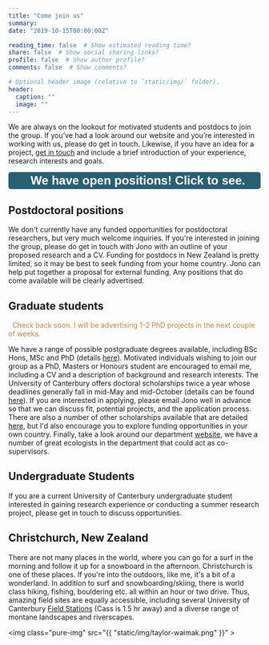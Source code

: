 ```yaml
---
title: "Come join us"
summary: 
date: "2019-10-15T00:00:00Z"

reading_time: false  # Show estimated reading time?
share: false  # Show social sharing links?
profile: false  # Show author profile?
comments: false  # Show comments?

# Optional header image (relative to `static/img/` folder).
header:
  caption: ""
  image: ""
---
```


We are always on the lookout for motivated students and postdocs to join the group. If you’ve had a look around our website and you’re interested in working with us, please do get in touch. Likewise, if you have an idea for a project, [get in touch](mailto:jonathan.tonkin@canterbury.ac.nz) and include a brief introduction of your experience, research interests and goals. 

<div style="text-align: center">
<a href="/open">
<button style="background-color:#285F75; border-radius:5px; width: 100%; border: 2px solid #285F75; ">
<font color="white">
<font size=5>
<i class="fas fa-exclamation-circle"></i> &nbsp; <b>We have open positions! Click to see.</b> 
</font>
</font>
</button>
</a>
</div>


## Postdoctoral positions
We don't currently have any funded opportunities for postdoctoral researchers, but very much welcome inquiries. If you're interested in joining the group, please do get in touch with Jono with an outline of your proposed research and a CV. Funding for postdocs in New Zealand is pretty limited, so it may be best to seek funding from your home country. Jono can help put together a proposal for external funding. Any positions that do come available will be clearly advertised.  

## Graduate students

<font color="#C28542">
<i class="fas fa-exclamation-circle"></i> &nbsp; Check back soon. I will be advertising 1-2 PhD projects in the next couple of weeks.  
</font>

We have a range of possible postgraduate degrees available, including BSc Hons, MSc and PhD (details [here](https://www.canterbury.ac.nz/science/schools-and-departments/biological-sciences/postgraduate-study/)). Motivated individuals wishing to join our group as a PhD, Masters or Honours student are encouraged to email me, including a CV and a description of background and research interests. The University of Canterbury offers doctoral scholarships twice a year whose deadlines generally fall in mid-May and mid-October (details can be found [here](https://www.canterbury.ac.nz/scholarshipsearch/ScholarshipDetails.aspx?ScholarshipID=6935.127)). If you are interested in applying, please email Jono well in advance so that we can discuss fit, potential projects, and the application process. There are also a number of other scholarships available that are detailed [here](https://www.canterbury.ac.nz/science/schools-and-departments/biological-sciences/postgraduate-study/), but I'd also encourage you to explore funding opportunities in your own country. Finally, take a look around our department [website](https://www.canterbury.ac.nz/science/schools-and-departments/biological-sciences/), we have a number of great ecologists in the department that could act as co-supervisors. 


## Undergraduate Students
If you are a current University of Canterbury undergraduate student interested in gaining research experience or conducting a summer research project, please get in touch to discuss opportunities. 

## Christchurch, New Zealand

There are not many places in the world, where you can go for a surf in the morning and follow it up for a snowboard in the afternoon. Christchurch is one of these places. If you're into the outdoors, like me, it's a bit of a wonderland. In addition to surf and snowboarding/skiing, there is world class hiking, fishing, bouldering etc. all within an hour or two drive. Thus, amazing field sites are equally accessible, including several University of Canterbury [Field Stations](https://www.canterbury.ac.nz/life/facilities/field/) (Cass is 1.5 hr away) and a diverse range of montane landscapes and riverscapes. 


<img class="pure-img" src="{{ "static/img/taylor-waimak.png" }}" >
